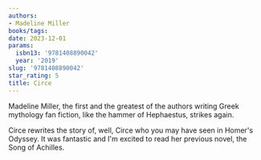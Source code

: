 ```yaml
---
authors:
- Madeline Miller
books/tags:
date: 2023-12-01
params:
  isbn13: '9781408890042'
  year: '2019'
slug: '9781408890042'
star_rating: 5
title: Circe
---
```


Madeline Miller, the first and the greatest of the authors writing Greek mythology fan fiction, like the hammer of Hephaestus, strikes again.

Circe rewrites the story of, well, Circe who you may have seen in Homer's Odyssey. It was fantastic and I'm excited to read her previous novel, the Song of Achilles.

<!--more-->